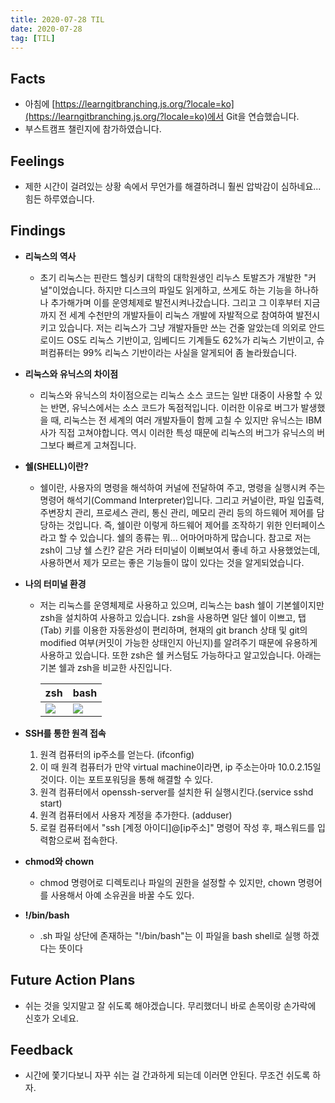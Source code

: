 ```yaml
---
title: 2020-07-28 TIL
date: 2020-07-28
tag: [TIL]
---
```


## Facts

- 아침에 [https://learngitbranching.js.org/?locale=ko](https://learngitbranching.js.org/?locale=ko)에서 Git을 연습했습니다.
- 부스트캠프 챌린지에 참가하였습니다.

## Feelings

- 제한 시간이 걸려있는 상황 속에서 무언가를 해결하려니 훨씬 압박감이 심하네요... 힘든 하루였습니다.

## Findings

- **리눅스의 역사**
  - 초기 리눅스는 핀란드 헬싱키 대학의 대학원생인 리누스 토발즈가 개발한 "커널"이었습니다. 하지만 디스크의 파일도 읽게하고, 쓰게도 하는 기능을 하나하나 추가해가며 이를 운영체제로 발전시켜나갔습니다. 그리고 그 이후부터 지금까지 전 세계 수천만의 개발자들이 리눅스 개발에 자발적으로 참여하여 발전시키고 있습니다. 저는 리눅스가 그냥 개발자들만 쓰는 건줄 알았는데 의외로 안드로이드 OS도 리눅스 기반이고, 임베디드 기계들도 62%가 리눅스 기반이고, 슈퍼컴퓨터는 99% 리눅스 기반이라는 사실을 알게되어 좀 놀라웠습니다.
- **리눅스와 유닉스의 차이점**
  - 리눅스와 유닉스의 차이점으로는 리눅스 소스 코드는 일반 대중이 사용할 수 있는 반면, 유닉스에서는 소스 코드가 독점적입니다. 이러한 이유로 버그가 발생했을 때, 리눅스는 전 세계의 여러 개발자들이 함께 고칠 수 있지만 유닉스는 IBM사가 직접 고쳐야합니다. 역시 이러한 특성 때문에 리눅스의 버그가 유닉스의 버그보다 빠르게 고쳐집니다.
- **쉘(SHELL)이란?**
  - 쉘이란, 사용자의 명령을 해석하여 커널에 전달하여 주고, 명령을 실행시켜 주는 명령어 해석기(Command Interpreter)입니다. 그리고 커널이란, 파일 입출력, 주변장치 관리, 프로세스 관리, 통신 관리, 메모리 관리 등의 하드웨어 제어를 담당하는 것입니다. 즉, 쉘이란 이렇게 하드웨어 제어를 조작하기 위한 인터페이스라고 할 수 있습니다. 쉘의 종류는 뭐... 어마어마하게 많습니다. 참고로 저는 zsh이 그냥 쉘 스킨? 같은 거라 터미널이 이뻐보여서 좋네 하고 사용했었는데, 사용하면서 제가 모르는 좋은 기능들이 많이 있다는 것을 알게되었습니다.
- **나의 터미널 환경**
  - 저는 리눅스를 운영체제로 사용하고 있으며, 리눅스는 bash 쉘이 기본쉘이지만 zsh을 설치하여 사용하고 있습니다. zsh을 사용하면 일단 쉘이 이쁘고, 탭(Tab) 키를 이용한 자동완성이 편리하며, 현재의 git branch 상태 및 git의 modified 여부(커밋이 가능한 상태인지 아닌지)를 알려주기 때문에 유용하게 사용하고 있습니다. 또한 zsh은 쉘 커스텀도 가능하다고 알고있습니다.  아래는 기본 쉘과 zsh을 비교한 사진입니다.

    |zsh|bash|
    |---|---|
    |<img src="https://miro.medium.com/max/645/1*dcFI6nEXItPJcfPgdloonw.png"> | <img src="https://www.cyberciti.biz/media/new/faq/2014/02/Linux-and-Unix-in-cp-or-mv-Bash-Shell-Commands.png">

- **SSH를 통한 원격 접속**
  1. 원격 컴퓨터의 ip주소를 얻는다. (ifconfig)
  2. 이 때 원격 컴퓨터가 만약 virtual machine이라면, ip 주소는아마 10.0.2.15일 것이다. 이는 포트포워딩을 통해 해결할 수 있다.
  3. 원격 컴퓨터에서 openssh-server를 설치한 뒤 실행시킨다.(service sshd start)
  4. 원격 컴퓨터에서 사용자 계정을 추가한다. (adduser)
  5. 로컬 컴퓨터에서 "ssh \[계정 아이디\]@\[ip주소\]" 명령어 작성 후, 패스워드를 입력함으로써 접속한다.
- **chmod와 chown**
  - chmod 명령어로 디렉토리나 파일의 권한을 설정할 수 있지만, chown 명령어를 사용해서 아예 소유권을 바꿀 수도 있다.
- **!/bin/bash**
  - .sh 파일 상단에 존재하는 "!/bin/bash"는 이 파일을 bash shell로 실행 하겠다는 뜻이다

## Future Action Plans

- 쉬는 것을 잊지말고 잘 쉬도록 해야겠습니다. 무리했더니 바로 손목이랑 손가락에 신호가 오네요.

## Feedback

- 시간에 쫓기다보니 자꾸 쉬는 걸 간과하게 되는데 이러면 안된다. 무조건 쉬도록 하자.
